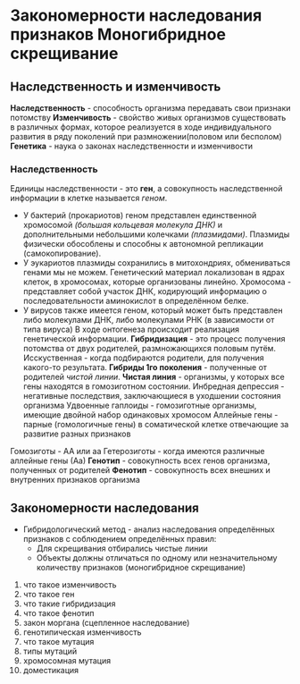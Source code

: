 # Закономерности наследования признаков Моногибридное скрещивание

## Наследственность и изменчивость
**Наследственность** - способность организма передавать свои признаки потомству
**Изменчивость** - свойство живых организмов существовать в различных формах, которое реализуется в ходе индивидуального развития в ряду поколений при размножении(половом или бесполом)
**Генетика** - наука о законах наследственности и изменчивости
### Наследственность
Единицы наследственности - это **ген**, а совокупность наследственной информации в клетке называется *геном*. 
- У бактерий (прокариотов) геном представлен единственной хромосомой *(большая кольцевая молекула ДНК)* и дополнительными небольшими колечками *(плазмидами)*. Плазмиды физически обособлены и способны к автономной репликации (самокопирование). 
- У эукариотов плазмиды сохранились в митохондриях, обмениваться генами мы не можем. Генетический материал локализован в ядрах клеток, в хромосомах, которые организованы линейно.  Хромосома - представляет собой участок ДНК, кодирующий информацию о последовательности аминокислот в определённом белке.
- У вирусов также имеется геном, который может быть представлен либо молекулами ДНК, либо молекулами РНК (в зависимости от типа вируса)
В ходе онтогенеза происходит реализация генетической информации.
**Гибридизация** - это процесс получения потомства от двух родителей, размножающихся половым путём. Исскуственная - когда подбираются родители, для получения какого-то результата. 
**Гибриды 1го поколения** - полученные от родителей *чистой линии*. **Чистая линия** - организмы, у которых все гены находятся в гомозиготном состоянии.
Инбредная депрессия - негативные последствия, заключающиеся в уходшении состояния организма
Удвоенные гаплоиды - гомозиготные организмы, имеющие двойной набор одинаковых хромосом
Аллейные гены - парные (гомологичные гены) в соматической клетке отвечающие за развитие разных признаков


Гомозиготы - АА или аа
Гетерозиготы - когда имеются различные аллейные гены (Аа)
**Генотип** - совокупность всех генов организма, полученных от родителей
**Фенотип** - совокупность всех внешних и внутренних признаков организма
## Закономерности наследования
- Гибридологический метод - анализ наследования определённых признаков с соблюдением определённых правил:
	- Для скрещивания отбирались чистые линии
	- Объекты должны отличаться по одному или незначительному количеству признаков (моногибридное скрещивание)

1) что такое изменчивость
2) что такое ген
3) что такие гибридизация
4) что такое фенотип
5) закон моргана (сцепленное наследование)
6) генотипическая изменчивость
7) что такое мутация
8) типы мутаций
9) хромосомная мутация
10) доместикация
